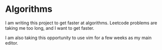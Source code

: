 # Algorithms

I am writing this project to get faster at algorithms. Leetcode problems are taking me too long, and I want to get faster.

I am also taking this opportunity to use vim for a few weeks as my main editor.
